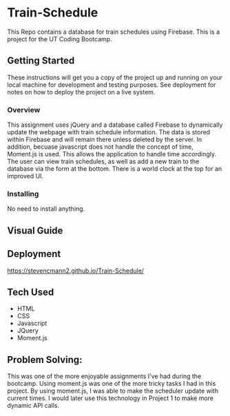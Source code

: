 # Train-Schedule

This Repo contains a database for train schedules using Firebase. This is a project for the UT Coding Bootcamp.

## Getting Started

These instructions will get you a copy of the project up and running on your local machine for development and testing purposes. See deployment for notes on how to deploy the project on a live system.

### Overview

This assignment uses jQuery and a database called Firebase to dynamically update the webpage with train schedule information. The data is stored within Firebase and will remain there unless deleted by the server. In addition, becuase javascript does not handle the concept of time, Moment.js is used. This allows the application to handle time accordingly. The user can view train schedules, as well as add a new train to the database via the form at the bottom. There is a world clock at the top for an improved UI. 


### Installing

No need to install anything. 

## Visual Guide


## Deployment
https://stevencmann2.github.io/Train-Schedule/

## Tech Used

* HTML 
* CSS 
* Javascript 
* JQuery
* Moment.js 

## Problem Solving:

This was one of the more enjoyable assignments I've had during the bootcamp. Using moment.js was one of the more tricky tasks I had in this project. By using moment.js, I was able to make the scheduler update with current times. I would later use this technology in Project 1 to make more dynamic API calls. 
